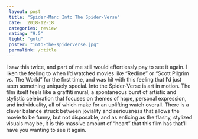 ```yaml
---
 layout: post
 title: "Spider-Man: Into The Spider-Verse"
 date:  2018-12-18
 categories: review
 rating: "9.5"
 light: "gold"
 poster: "into-the-spiderverse.jpg"
 permalink: /:title
---
```



I saw this twice, and part of me still would effortlessly pay to see it again. I liken the feeling to when I’d watched movies like “Redline” or “Scott Pilgrim vs. The World” for the first time, and was hit with this feeling that I’d just seen something uniquely special. Into the Spider-Verse is art in motion. The film itself feels like a graffiti mural, a spontaneous burst of artistic and stylistic celebration that focuses on themes of hope, personal expression, and individuality, all of which make for an uplifting watch overall. There is a clever balance struck between joviality and seriousness that allows the movie to be funny, but not disposable, and as enticing as the flashy, stylized visuals may be, it is this massive amount of “heart” that this film has that’ll have you wanting to see it again.
